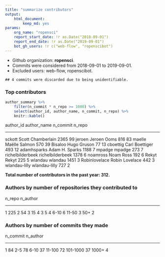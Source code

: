 ```yaml
---
title: "summarize contributors"
output: 
    html_document:
        keep_md: yes
params:
    org_name: "ropensci"
    report_start_date: !r as.Date("2018-09-01")
    report_end_date: !r as.Date("2019-09-01")
    bot_gh_users: !r c("web-flow", "ropenscibot")
---
```






- Github organization: **ropensci**.
- Commits were considered from 2018-09-01 to 2019-09-01.
- Excluded users: web-flow, ropenscibot.




```
## 4 commits were discarded due to being unidentifiable.
```



### Top contributors


```r
author_summary %>% 
    filter(n_commit * n_repo >= 1000) %>% 
    select(author_id, author_name, n_commit, n_repo) %>% 
    knitr::kable()
```



author_id          author_name          n_commit   n_repo
-----------------  ------------------  ---------  -------
sckott             Scott Chamberlain        2365       99
jeroen             Jeroen Ooms               816       83
maelle             Maëlle Salmon             570       39
Bisaloo            Hugo Gruson                77       13
cboettig           Carl Boettiger            493       12
adamhsparks        Adam H. Sparks           1188        7
mpadge             mpadge                    273        7
richelbilderbeek   richelbilderbeek         1378        6
noamross           Noam Ross                 192        6
Rekyt              Rekyt                     225        5
wlandau            wlandau                  1451        3
Robinlovelace      Robin Lovelace            442        3
wlandau-lilly      wlandau-lilly             727        2


**Total number of contributors in the past year: 312.**

### Authors by number of repositories they contributed to


n_repo    n_author
-------  ---------
1              225
2               54
3               15
4                3
5                4
6-10             6
11-50            3
50+              2

### Authors by number of commits they made


n_commit    n_author
---------  ---------
1                 84
2-5               78
6-10              37
11-100            72
101-1000          37
1000+              4

